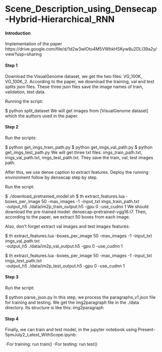 # Scene_Description_using_Densecap-Hybrid-Hierarchical_RNN
<h4>Introduction</h4>
Implementation of the paper https://drive.google.com/file/d/1d2w3wIOto4M5VWbkHSKyw8u2DLI39a2y/view?usp=sharing

<h4>Step 1</h4>
Download the VisualGenome dataset, we get the two files: VG_100K, VG_100K_2. According to the paper, we download the training, val and test splits json files. These three json files save the image names of train, validation, test data.

Running the script:

$ python split_dataset
We will get images from [VisualGenome dataset] which the authors used in the paper.

<h4>Step 2</h4> 
Run the scripts:

$ python get_imgs_train_path.py
$ python get_imgs_val_path.py
$ python get_imgs_test_path.py
We will get three txt files: imgs_train_path.txt, imgs_val_path.txt, imgs_test_path.txt. They save the train, val, test images path.

After this, we use dense caption to extract features. Deploy the running environment follow by densecap step by step.

Run the script:

$ ./download_pretrained_model.sh
$ th extract_features.lua -boxes_per_image 50 -max_images -1 -input_txt imgs_train_path.txt \
                          -output_h5 ./data/im2p_train_output.h5 -gpu 0 -use_cudnn 1
We should download the pre-trained model: densecap-pretrained-vgg16.t7. Then, according to the paper, we extract 50 boxes from each image.

Also, don't forget extract val images and test images features:

$ th extract_features.lua -boxes_per_image 50 -max_images -1 -input_txt imgs_val_path.txt \
                          -output_h5 ./data/im2p_val_output.h5 -gpu 0 -use_cudnn 1
                          
$ th extract_features.lua -boxes_per_image 50 -max_images -1 -input_txt imgs_test_path.txt \
                          -output_h5 ./data/im2p_test_output.h5 -gpu 0 -use_cudnn 1
<h4>Step 3</h4>
Run the script:

$ python parse_json.py
In this step, we process the paragraphs_v1.json file for training and testing. We get the img2paragraph file in the ./data directory. Its structure is like this: img2paragraph

<h4>Step 4</h4>
Finally, we can train and test model, in the jupyter notebook using Present-5pmJuly2_Latest_WithScope.ipynb:

-For training: run train()
-For testing: run test() 
